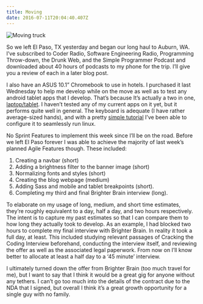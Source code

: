 ```yaml
---
title: Moving
date: 2016-07-11T20:04:40.407Z
---
```

![Moving truck](/blog-v3/assets/moving.jpg)

So we left El Paso, TX yesterday and began our long haul to Auburn, WA.  I’ve subscribed to Coder Radio, Software Engineering Radio, Programming Throw-down, the Drunk Web, and the Simple Programmer Podcast and downloaded about 40 hours of podcasts to my phone for the trip.  I’ll give you a review of each in a later 
blog post. 

I also have an ASUS 10.1” Chromebook to use in hotels.  I purchased it last Wednesday to help me develop while on the move as well as to test any android tablet apps that I develop. That’s because It’s actually a two in one, [laptop/tablet](https://support.google.com/chromebook/answer/1086915?hl=en&source=genius-rts).  I
haven’t tested any of my current apps on it yet, but it performs quite well in general.  The keyboard is adequate (I have rather average-sized hands), and with a pretty [simple tutorial](http://www.networkworld.com/article/2867025/opensource-subnet/3-ways-to-run-normal-linux-on-a-chromebook.html) I’ve been able to configure it to seamlessly run linux.  

No Sprint Features to implement this week since I’ll be on the road. Before we left El Paso forever I was able to achieve the majority of last week’s planned Agile Features though. These included:

1. Creating a navbar (short)
2. Adding a brightness filter to the banner image (short)
3. Normalizing fonts and styles (short)
4. Creating the blog webpage (medium)
5. Adding Sass and mobile and tablet breakpoints (short).
6. Completing my third and final Brighter Brain interview (long).

To elaborate on my usage of long, medium, and short time estimates, they’re roughly equivalent to a day, half a day, and two hours respectively.  The intent is to capture my past estimates so that I can compare them to how long they actually took to develop.  As an example, I had blocked two hours to complete my final
interview with Brighter Brain.  In reality it took a full day, at least.  This included studying relevant passages of Cracking the Coding Interview beforehand,  conducting the interview itself, and reviewing the offer as well as the associated legal paperwork.  From now on I’ll know better to allocate at least a half day
to a ‘45 minute’ interview.

I ultimately turned down the offer from Brighter Brain (too much travel for me), but I want to say that I think it would be a great gig for anyone without any tethers.  I can’t go too much into the details of the contract due to the NDA that I signed, but overall I think it’s a great growth opportunity for a single guy with no family.
